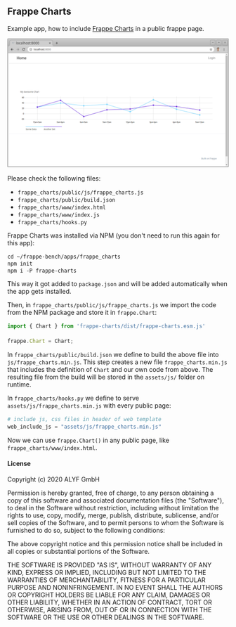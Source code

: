 ## Frappe Charts

Example app, how to include [Frappe Charts](https://frappe.io/charts) in a public frappe page.

![Screenshot of the example homepage](img/index.png)

Please check the following files:

- `frappe_charts/public/js/frappe_charts.js`
- `frappe_charts/public/build.json`
- `frappe_charts/www/index.html`
- `frappe_charts/www/index.js`
- `frappe_charts/hooks.py`

Frappe Charts was installed via NPM (you don't need to run this again for this app):

```
cd ~/frappe-bench/apps/frappe_charts
npm init
npm i -P frappe-charts
```

This way it got added to `package.json` and will be added automatically when the app gets installed.

Then, in `frappe_charts/public/js/frappe_charts.js` we import the code from the NPM package and store it in `frappe.Chart`:

```js
import { Chart } from 'frappe-charts/dist/frappe-charts.esm.js'

frappe.Chart = Chart;
```

In `frappe_charts/public/build.json` we define to build the above file into `js/frappe_charts.min.js`. This step creates a new file `frappe_charts.min.js` that includes the definition of `Chart` and our own code from above. The resulting file from the build will be stored in the `assets/js/` folder on runtime.

In `frappe_charts/hooks.py` we define to serve `assets/js/frappe_charts.min.js` with every public page:

```py
# include js, css files in header of web template
web_include_js = "assets/js/frappe_charts.min.js"
```

Now we can use `frappe.Chart()` in any public page, like `frappe_charts/www/index.html`.

#### License

Copyright (c) 2020 ALYF GmbH

Permission is hereby granted, free of charge, to any person obtaining a copy of this software and associated documentation files (the "Software"), to deal in the Software without restriction, including without limitation the rights to use, copy, modify, merge, publish, distribute, sublicense, and/or sell copies of the Software, and to permit persons to whom the Software is furnished to do so, subject to the following conditions:

The above copyright notice and this permission notice shall be included in all copies or substantial portions of the Software.

THE SOFTWARE IS PROVIDED "AS IS", WITHOUT WARRANTY OF ANY KIND, EXPRESS OR IMPLIED, INCLUDING BUT NOT LIMITED TO THE WARRANTIES OF MERCHANTABILITY, FITNESS FOR A PARTICULAR PURPOSE AND NONINFRINGEMENT. IN NO EVENT SHALL THE AUTHORS OR COPYRIGHT HOLDERS BE LIABLE FOR ANY CLAIM, DAMAGES OR OTHER LIABILITY, WHETHER IN AN ACTION OF CONTRACT, TORT OR OTHERWISE, ARISING FROM, OUT OF OR IN CONNECTION WITH THE SOFTWARE OR THE USE OR OTHER DEALINGS IN THE SOFTWARE.
